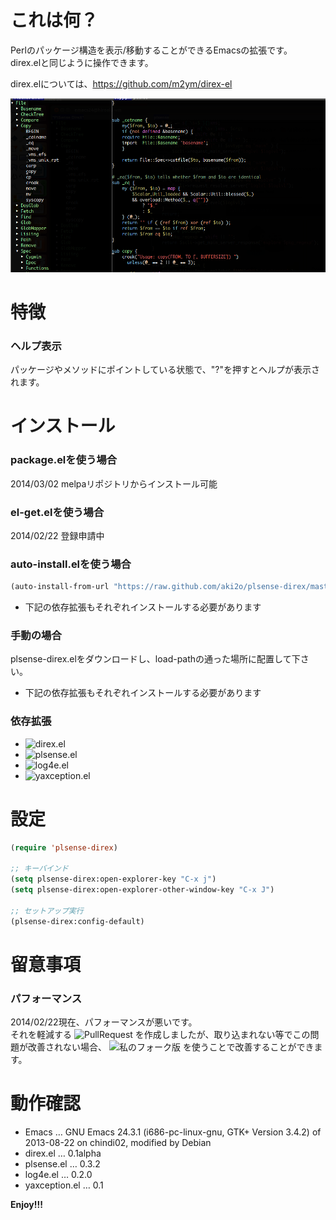 # これは何？

Perlのパッケージ構造を表示/移動することができるEmacsの拡張です。  
direx.elと同じように操作できます。  

direx.elについては、<https://github.com/m2ym/direx-el>

![demo](image/demo.png)

# 特徴

### ヘルプ表示

パッケージやメソッドにポイントしている状態で、"?"を押すとヘルプが表示されます。  

# インストール

### package.elを使う場合

2014/03/02 melpaリポジトリからインストール可能

### el-get.elを使う場合

2014/02/22 登録申請中

### auto-install.elを使う場合

```lisp
(auto-install-from-url "https://raw.github.com/aki2o/plsense-direx/master/plsense-direx.el")
```
-   下記の依存拡張もそれぞれインストールする必要があります

### 手動の場合

plsense-direx.elをダウンロードし、load-pathの通った場所に配置して下さい。
-   下記の依存拡張もそれぞれインストールする必要があります

### 依存拡張

-   ![direx.el](https://github.com/m2ym/direx-el)
-   ![plsense.el](https://github.com/aki2o/emacs-plsense)
-   ![log4e.el](https://github.com/aki2o/log4e)
-   ![yaxception.el](https://github.com/aki2o/yaxception)

# 設定

```lisp
(require 'plsense-direx)

;; キーバインド
(setq plsense-direx:open-explorer-key "C-x j")
(setq plsense-direx:open-explorer-other-window-key "C-x J")

;; セットアップ実行
(plsense-direx:config-default)
```

# 留意事項

### パフォーマンス

2014/02/22現在、パフォーマンスが悪いです。  
それを軽減する ![PullRequest](https://github.com/m2ym/direx-el/pull/37) を作成しましたが、取り込まれない等でこの問題が改善されない場合、
![私のフォーク版](https://github.com/aki2o/direx-el/tree/tune-up-performance) を使うことで改善することができます。  

# 動作確認

-   Emacs &#x2026; GNU Emacs 24.3.1 (i686-pc-linux-gnu, GTK+ Version 3.4.2) of 2013-08-22 on chindi02, modified by Debian
-   direx.el &#x2026; 0.1alpha
-   plsense.el &#x2026; 0.3.2
-   log4e.el &#x2026; 0.2.0
-   yaxception.el &#x2026; 0.1

**Enjoy!!!**

